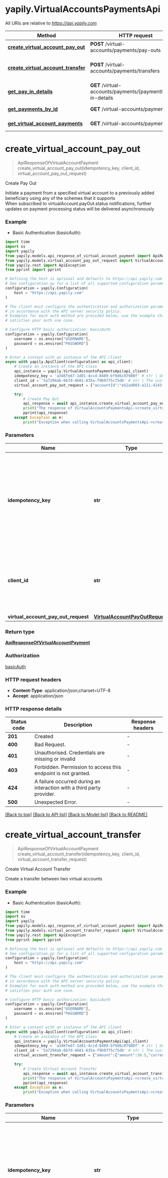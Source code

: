 # yapily.VirtualAccountsPaymentsApi

All URIs are relative to *https://api.yapily.com*

Method | HTTP request | Description
------------- | ------------- | -------------
[**create_virtual_account_pay_out**](VirtualAccountsPaymentsApi.md#create_virtual_account_pay_out) | **POST** /virtual-accounts/payments/pay-outs | Create Pay Out
[**create_virtual_account_transfer**](VirtualAccountsPaymentsApi.md#create_virtual_account_transfer) | **POST** /virtual-accounts/payments/transfers | Create Virtual Account Transfer
[**get_pay_in_details**](VirtualAccountsPaymentsApi.md#get_pay_in_details) | **GET** /virtual-accounts/payments/{paymentId}/pay-in-details | Get Pay-In Details
[**get_payments_by_id**](VirtualAccountsPaymentsApi.md#get_payments_by_id) | **GET** /virtual-accounts/payments/{id} | Get Payment
[**get_virtual_account_payments**](VirtualAccountsPaymentsApi.md#get_virtual_account_payments) | **GET** /virtual-accounts/payments | Get Payments


# **create_virtual_account_pay_out**
> ApiResponseOfVirtualAccountPayment create_virtual_account_pay_out(idempotency_key, client_id, virtual_account_pay_out_request)

Create Pay Out

Initiate a payment from a specified virtual account to a previously added beneficiary using any of the schemes that it supports <br> When subscribed to virtualAccount.payOut.status notifications, further updates on payment processing status will be delivered asynchronously 

### Example

* Basic Authentication (basicAuth):
```python
import time
import os
import yapily
from yapily.models.api_response_of_virtual_account_payment import ApiResponseOfVirtualAccountPayment
from yapily.models.virtual_account_pay_out_request import VirtualAccountPayOutRequest
from yapily.rest import ApiException
from pprint import pprint

# Defining the host is optional and defaults to https://api.yapily.com
# See configuration.py for a list of all supported configuration parameters.
configuration = yapily.Configuration(
    host = "https://api.yapily.com"
)

# The client must configure the authentication and authorization parameters
# in accordance with the API server security policy.
# Examples for each auth method are provided below, use the example that
# satisfies your auth use case.

# Configure HTTP basic authorization: basicAuth
configuration = yapily.Configuration(
    username = os.environ["USERNAME"],
    password = os.environ["PASSWORD"]
)

# Enter a context with an instance of the API client
async with yapily.ApiClient(configuration) as api_client:
    # Create an instance of the API class
    api_instance = yapily.VirtualAccountsPaymentsApi(api_client)
    idempotency_key = 'a346fe67-1d81-4ccd-8409-bf9d6c07980f' # str | Uniquely identifies a request, such that requests made with a same value are considered retries <br> We recommend that a v4 UUID is supplied 
    client_id = '5a7294ab-6b7d-4681-835a-f9b9775c75db' # str | The customer or sub-customer ID. Identifies the customer to perform the request for
    virtual_account_pay_out_request = {"accountId":"eb2ad083-a111-4143-8756-a3a3cef4031c","amount":{"amount":10.5,"currency":"GBP"},"reference":"Invoice 1267765","beneficiaryId":"sd6ad034-a111-4143-8756-a3a3cef4045v","paymentScheme":"FASTER_PAYMENTS","paymentDate":"2022-08-28"} # VirtualAccountPayOutRequest | 

    try:
        # Create Pay Out
        api_response = await api_instance.create_virtual_account_pay_out(idempotency_key, client_id, virtual_account_pay_out_request)
        print("The response of VirtualAccountsPaymentsApi->create_virtual_account_pay_out:\n")
        pprint(api_response)
    except Exception as e:
        print("Exception when calling VirtualAccountsPaymentsApi->create_virtual_account_pay_out: %s\n" % e)
```



### Parameters

Name | Type | Description  | Notes
------------- | ------------- | ------------- | -------------
 **idempotency_key** | **str**| Uniquely identifies a request, such that requests made with a same value are considered retries &lt;br&gt; We recommend that a v4 UUID is supplied  | 
 **client_id** | **str**| The customer or sub-customer ID. Identifies the customer to perform the request for | 
 **virtual_account_pay_out_request** | [**VirtualAccountPayOutRequest**](VirtualAccountPayOutRequest.md)|  | 

### Return type

[**ApiResponseOfVirtualAccountPayment**](ApiResponseOfVirtualAccountPayment.md)

### Authorization

[basicAuth](../README.md#basicAuth)

### HTTP request headers

 - **Content-Type**: application/json;charset=UTF-8
 - **Accept**: application/json

### HTTP response details
| Status code | Description | Response headers |
|-------------|-------------|------------------|
**201** | Created |  -  |
**400** | Bad Request. |  -  |
**401** | Unauthorised. Credentials are missing or invalid |  -  |
**403** | Forbidden. Permission to access this endpoint is not granted. |  -  |
**424** | A failure occurred during an interaction with a third party provider. |  -  |
**500** | Unexpected Error. |  -  |

[[Back to top]](#) [[Back to API list]](../README.md#documentation-for-api-endpoints) [[Back to Model list]](../README.md#documentation-for-models) [[Back to README]](../README.md)

# **create_virtual_account_transfer**
> ApiResponseOfVirtualAccountPayment create_virtual_account_transfer(idempotency_key, client_id, virtual_account_transfer_request)

Create Virtual Account Transfer

Create a transfer between two virtual accounts

### Example

* Basic Authentication (basicAuth):
```python
import time
import os
import yapily
from yapily.models.api_response_of_virtual_account_payment import ApiResponseOfVirtualAccountPayment
from yapily.models.virtual_account_transfer_request import VirtualAccountTransferRequest
from yapily.rest import ApiException
from pprint import pprint

# Defining the host is optional and defaults to https://api.yapily.com
# See configuration.py for a list of all supported configuration parameters.
configuration = yapily.Configuration(
    host = "https://api.yapily.com"
)

# The client must configure the authentication and authorization parameters
# in accordance with the API server security policy.
# Examples for each auth method are provided below, use the example that
# satisfies your auth use case.

# Configure HTTP basic authorization: basicAuth
configuration = yapily.Configuration(
    username = os.environ["USERNAME"],
    password = os.environ["PASSWORD"]
)

# Enter a context with an instance of the API client
async with yapily.ApiClient(configuration) as api_client:
    # Create an instance of the API class
    api_instance = yapily.VirtualAccountsPaymentsApi(api_client)
    idempotency_key = 'a346fe67-1d81-4ccd-8409-bf9d6c07980f' # str | Uniquely identifies a request, such that requests made with a same value are considered retries <br> We recommend that a v4 UUID is supplied 
    client_id = '5a7294ab-6b7d-4681-835a-f9b9775c75db' # str | The customer or sub-customer ID. Identifies the customer to perform the request for
    virtual_account_transfer_request = {"amount":{"amount":10.5,"currency":"GBP"},"source":{"accountId":"a346fe67-1d81-4ccd-8409-bf9d6c07980f"},"destination":{"accountId":"e3465e67-1d81-4ccd-8409-tf9d6c07980r"},"reference":"Ref 86543"} # VirtualAccountTransferRequest | 

    try:
        # Create Virtual Account Transfer
        api_response = await api_instance.create_virtual_account_transfer(idempotency_key, client_id, virtual_account_transfer_request)
        print("The response of VirtualAccountsPaymentsApi->create_virtual_account_transfer:\n")
        pprint(api_response)
    except Exception as e:
        print("Exception when calling VirtualAccountsPaymentsApi->create_virtual_account_transfer: %s\n" % e)
```



### Parameters

Name | Type | Description  | Notes
------------- | ------------- | ------------- | -------------
 **idempotency_key** | **str**| Uniquely identifies a request, such that requests made with a same value are considered retries &lt;br&gt; We recommend that a v4 UUID is supplied  | 
 **client_id** | **str**| The customer or sub-customer ID. Identifies the customer to perform the request for | 
 **virtual_account_transfer_request** | [**VirtualAccountTransferRequest**](VirtualAccountTransferRequest.md)|  | 

### Return type

[**ApiResponseOfVirtualAccountPayment**](ApiResponseOfVirtualAccountPayment.md)

### Authorization

[basicAuth](../README.md#basicAuth)

### HTTP request headers

 - **Content-Type**: application/json;charset=UTF-8
 - **Accept**: application/json

### HTTP response details
| Status code | Description | Response headers |
|-------------|-------------|------------------|
**201** | Created |  -  |
**400** | Bad Request. |  -  |
**401** | Unauthorised. Credentials are missing or invalid |  -  |
**403** | Forbidden. Permission to access this endpoint is not granted. |  -  |
**424** | A failure occurred during an interaction with a third party provider. |  -  |
**500** | Unexpected Error. |  -  |

[[Back to top]](#) [[Back to API list]](../README.md#documentation-for-api-endpoints) [[Back to Model list]](../README.md#documentation-for-models) [[Back to README]](../README.md)

# **get_pay_in_details**
> ApiResponseOfVirtualAccountPayInDetails get_pay_in_details(payment_id, client_id)

Get Pay-In Details

Get the details of a pay-in transaction

### Example

* Basic Authentication (basicAuth):
```python
import time
import os
import yapily
from yapily.models.api_response_of_virtual_account_pay_in_details import ApiResponseOfVirtualAccountPayInDetails
from yapily.rest import ApiException
from pprint import pprint

# Defining the host is optional and defaults to https://api.yapily.com
# See configuration.py for a list of all supported configuration parameters.
configuration = yapily.Configuration(
    host = "https://api.yapily.com"
)

# The client must configure the authentication and authorization parameters
# in accordance with the API server security policy.
# Examples for each auth method are provided below, use the example that
# satisfies your auth use case.

# Configure HTTP basic authorization: basicAuth
configuration = yapily.Configuration(
    username = os.environ["USERNAME"],
    password = os.environ["PASSWORD"]
)

# Enter a context with an instance of the API client
async with yapily.ApiClient(configuration) as api_client:
    # Create an instance of the API class
    api_instance = yapily.VirtualAccountsPaymentsApi(api_client)
    payment_id = '8b66abb5-5412-4454-aa7b-4e693ada6321' # str | Uniquely identifies a transaction
    client_id = '5a7294ab-6b7d-4681-835a-f9b9775c75db' # str | The customer or sub-customer ID. Identifies the customer to perform the request for

    try:
        # Get Pay-In Details
        api_response = await api_instance.get_pay_in_details(payment_id, client_id)
        print("The response of VirtualAccountsPaymentsApi->get_pay_in_details:\n")
        pprint(api_response)
    except Exception as e:
        print("Exception when calling VirtualAccountsPaymentsApi->get_pay_in_details: %s\n" % e)
```



### Parameters

Name | Type | Description  | Notes
------------- | ------------- | ------------- | -------------
 **payment_id** | **str**| Uniquely identifies a transaction | 
 **client_id** | **str**| The customer or sub-customer ID. Identifies the customer to perform the request for | 

### Return type

[**ApiResponseOfVirtualAccountPayInDetails**](ApiResponseOfVirtualAccountPayInDetails.md)

### Authorization

[basicAuth](../README.md#basicAuth)

### HTTP request headers

 - **Content-Type**: Not defined
 - **Accept**: application/json

### HTTP response details
| Status code | Description | Response headers |
|-------------|-------------|------------------|
**200** | Success |  -  |
**400** | Bad Request. |  -  |
**401** | Unauthorised. Credentials are missing or invalid |  -  |
**403** | Forbidden. Permission to access this endpoint is not granted. |  -  |
**404** | Not Found. Requested beneficiary is not found. |  -  |
**424** | A failure occurred during an interaction with a third party provider. |  -  |
**500** | Unexpected Error. |  -  |

[[Back to top]](#) [[Back to API list]](../README.md#documentation-for-api-endpoints) [[Back to Model list]](../README.md#documentation-for-models) [[Back to README]](../README.md)

# **get_payments_by_id**
> ApiResponseOfVirtualAccountPayment get_payments_by_id(id, client_id)

Get Payment

Get the details of a specific payment using its Id

### Example

* Basic Authentication (basicAuth):
```python
import time
import os
import yapily
from yapily.models.api_response_of_virtual_account_payment import ApiResponseOfVirtualAccountPayment
from yapily.rest import ApiException
from pprint import pprint

# Defining the host is optional and defaults to https://api.yapily.com
# See configuration.py for a list of all supported configuration parameters.
configuration = yapily.Configuration(
    host = "https://api.yapily.com"
)

# The client must configure the authentication and authorization parameters
# in accordance with the API server security policy.
# Examples for each auth method are provided below, use the example that
# satisfies your auth use case.

# Configure HTTP basic authorization: basicAuth
configuration = yapily.Configuration(
    username = os.environ["USERNAME"],
    password = os.environ["PASSWORD"]
)

# Enter a context with an instance of the API client
async with yapily.ApiClient(configuration) as api_client:
    # Create an instance of the API class
    api_instance = yapily.VirtualAccountsPaymentsApi(api_client)
    id = 'id_example' # str | __Mandatory__. The id of the payment
    client_id = '5a7294ab-6b7d-4681-835a-f9b9775c75db' # str | The customer or sub-customer ID. Identifies the customer to perform the request for

    try:
        # Get Payment
        api_response = await api_instance.get_payments_by_id(id, client_id)
        print("The response of VirtualAccountsPaymentsApi->get_payments_by_id:\n")
        pprint(api_response)
    except Exception as e:
        print("Exception when calling VirtualAccountsPaymentsApi->get_payments_by_id: %s\n" % e)
```



### Parameters

Name | Type | Description  | Notes
------------- | ------------- | ------------- | -------------
 **id** | **str**| __Mandatory__. The id of the payment | 
 **client_id** | **str**| The customer or sub-customer ID. Identifies the customer to perform the request for | 

### Return type

[**ApiResponseOfVirtualAccountPayment**](ApiResponseOfVirtualAccountPayment.md)

### Authorization

[basicAuth](../README.md#basicAuth)

### HTTP request headers

 - **Content-Type**: Not defined
 - **Accept**: application/json

### HTTP response details
| Status code | Description | Response headers |
|-------------|-------------|------------------|
**200** | Success |  -  |
**400** | Bad Request. |  -  |
**401** | Unauthorised. Credentials are missing or invalid |  -  |
**403** | Forbidden. Permission to access this endpoint is not granted. |  -  |
**404** | Not Found. Requested payment is not found. |  -  |
**424** | A failure occurred during an interaction with a third party provider. |  -  |
**500** | Unexpected Error. |  -  |

[[Back to top]](#) [[Back to API list]](../README.md#documentation-for-api-endpoints) [[Back to Model list]](../README.md#documentation-for-models) [[Back to README]](../README.md)

# **get_virtual_account_payments**
> ApiListResponseOfVirtualAccountPayment get_virtual_account_payments(client_id, account_id=account_id, created_date_time_from=created_date_time_from, created_date_time_to=created_date_time_to, status=status, type=type, cursor=cursor)

Get Payments

Retrieve a list of virtual account payments

### Example

* Basic Authentication (basicAuth):
```python
import time
import os
import yapily
from yapily.models.api_list_response_of_virtual_account_payment import ApiListResponseOfVirtualAccountPayment
from yapily.rest import ApiException
from pprint import pprint

# Defining the host is optional and defaults to https://api.yapily.com
# See configuration.py for a list of all supported configuration parameters.
configuration = yapily.Configuration(
    host = "https://api.yapily.com"
)

# The client must configure the authentication and authorization parameters
# in accordance with the API server security policy.
# Examples for each auth method are provided below, use the example that
# satisfies your auth use case.

# Configure HTTP basic authorization: basicAuth
configuration = yapily.Configuration(
    username = os.environ["USERNAME"],
    password = os.environ["PASSWORD"]
)

# Enter a context with an instance of the API client
async with yapily.ApiClient(configuration) as api_client:
    # Create an instance of the API class
    api_instance = yapily.VirtualAccountsPaymentsApi(api_client)
    client_id = '5a7294ab-6b7d-4681-835a-f9b9775c75db' # str | The customer or sub-customer ID. Identifies the customer to perform the request for
    account_id = 'eb2ad083-a111-4143-8756-a3a3cef4031c' # str | __Optional__. Filter payments based on accountId (optional)
    created_date_time_from = '2022-04-24T00:30:19.951Z' # datetime | __Optional__. Filter payments based on the createdDateTime (optional)
    created_date_time_to = '2022-04-24T00:30:19.951Z' # datetime | __Optional__. Filter payments based on the createdDateTime (optional)
    status = ['[\"INITIATED\",\"COMPLETED\"]'] # List[str] | __Optional__. Filter payments based on the payment status. One of INITIATED, PENDING, PROCESSING, COMPLETED, FAILED (optional)
    type = ['[\"PAY_IN\",\"PAY_OUT\"]'] # List[str] | __Optional__. Filter payments based on the payment type. One of PAY_IN, PAY_OUT, RETURN_IN, RETURN_OUT (optional)
    cursor = 'cursor_example' # str | __Optional__. Data required to provide pagination (optional)

    try:
        # Get Payments
        api_response = await api_instance.get_virtual_account_payments(client_id, account_id=account_id, created_date_time_from=created_date_time_from, created_date_time_to=created_date_time_to, status=status, type=type, cursor=cursor)
        print("The response of VirtualAccountsPaymentsApi->get_virtual_account_payments:\n")
        pprint(api_response)
    except Exception as e:
        print("Exception when calling VirtualAccountsPaymentsApi->get_virtual_account_payments: %s\n" % e)
```



### Parameters

Name | Type | Description  | Notes
------------- | ------------- | ------------- | -------------
 **client_id** | **str**| The customer or sub-customer ID. Identifies the customer to perform the request for | 
 **account_id** | **str**| __Optional__. Filter payments based on accountId | [optional] 
 **created_date_time_from** | **datetime**| __Optional__. Filter payments based on the createdDateTime | [optional] 
 **created_date_time_to** | **datetime**| __Optional__. Filter payments based on the createdDateTime | [optional] 
 **status** | [**List[str]**](str.md)| __Optional__. Filter payments based on the payment status. One of INITIATED, PENDING, PROCESSING, COMPLETED, FAILED | [optional] 
 **type** | [**List[str]**](str.md)| __Optional__. Filter payments based on the payment type. One of PAY_IN, PAY_OUT, RETURN_IN, RETURN_OUT | [optional] 
 **cursor** | **str**| __Optional__. Data required to provide pagination | [optional] 

### Return type

[**ApiListResponseOfVirtualAccountPayment**](ApiListResponseOfVirtualAccountPayment.md)

### Authorization

[basicAuth](../README.md#basicAuth)

### HTTP request headers

 - **Content-Type**: Not defined
 - **Accept**: application/json

### HTTP response details
| Status code | Description | Response headers |
|-------------|-------------|------------------|
**200** | Success |  -  |
**400** | Bad Request. |  -  |
**401** | Unauthorised. Credentials are missing or invalid |  -  |
**403** | Forbidden. Permission to access this endpoint is not granted. |  -  |
**424** | A failure occurred during an interaction with a third party provider. |  -  |
**500** | Unexpected Error. |  -  |

[[Back to top]](#) [[Back to API list]](../README.md#documentation-for-api-endpoints) [[Back to Model list]](../README.md#documentation-for-models) [[Back to README]](../README.md)

